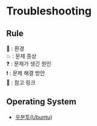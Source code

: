 # Troubleshooting

## Rule
:star2: : 환경
<br>
:boom: : 문제 증상
<br>
:question: : 문제가 생긴 원인
<br>
:exclamation: : 문제 해결 방안
<br>
:bookmark: : 참고 링크 

## Operating System
<ul>
<li><a href="https://github.com/JeHeeYu/Troubleshooting-Guide/tree/main/Ubuntu" target="_blank">우분투(Ubuntu)</li>
</ul>
